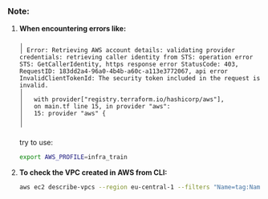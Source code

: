 ### Note:

1. **When encountering errors like:**

   ```
   ╷
   │ Error: Retrieving AWS account details: validating provider credentials: retrieving caller identity from STS: operation error STS: GetCallerIdentity, https response error StatusCode: 403, RequestID: 183dd2a4-96a0-4b4b-a60c-a113e3772067, api error InvalidClientTokenId: The security token included in the request is invalid.
   │
   │   with provider["registry.terraform.io/hashicorp/aws"],
   │   on main.tf line 15, in provider "aws":
   │   15: provider "aws" {
   │
   ╵
   ```

   try to use:

   ```bash
   export AWS_PROFILE=infra_train
   ```

2. **To check the VPC created in AWS from CLI:**

   ```bash
   aws ec2 describe-vpcs --region eu-central-1 --filters "Name=tag:Name,Values=iac-lab-placeholder:*"
   ```

